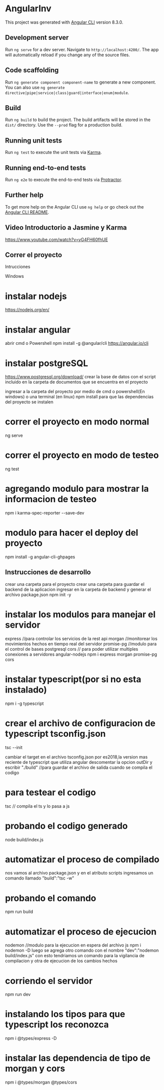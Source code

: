 # AngularInv

This project was generated with [Angular CLI](https://github.com/angular/angular-cli) version 8.3.0.

## Development server

Run `ng serve` for a dev server. Navigate to `http://localhost:4200/`. The app will automatically reload if you change any of the source files.

## Code scaffolding

Run `ng generate component component-name` to generate a new component. You can also use `ng generate directive|pipe|service|class|guard|interface|enum|module`.

## Build

Run `ng build` to build the project. The build artifacts will be stored in the `dist/` directory. Use the `--prod` flag for a production build.

## Running unit tests

Run `ng test` to execute the unit tests via [Karma](https://karma-runner.github.io).

## Running end-to-end tests

Run `ng e2e` to execute the end-to-end tests via [Protractor](http://www.protractortest.org/).

## Further help

To get more help on the Angular CLI use `ng help` or go check out the [Angular CLI README](https://github.com/angular/angular-cli/blob/master/README.md).

## Video Introductorio a Jasmine y Karma
https://www.youtube.com/watch?v=yG4FH60fhUE
## Correr el proyecto
Intrucciones

Windows
# instalar nodejs
https://nodejs.org/en/

# instalar angular
abrir cmd o Powershell
npm install -g @angular/cli
https://angular.io/cli

# instalar postgreSQL
https://www.postgresql.org/download/
crear la base de datos con el script incluido en la carpeta de documentos que se encuentra en el proyecto

ingresar a la carpeta del proyecto por medio de cmd o powershell(En windows) o una terminal (en linux)
npm install
para que las dependencias del proyecto se instalen

# correr el proyecto en modo normal
ng serve
# correr el proyecto en modo de testeo
ng test
# agregando modulo para mostrar la informacion de testeo
npm i karma-spec-reporter --save-dev
# modulo para hacer el deploy del proyecto

npm install -g angular-cli-ghpages

## Instrucciones de desarrollo

crear una carpeta para el proyecto
crear una carpeta para guardar el backend de la aplicacion 
ingresar en la carpeta de backend y generar el archivo package.json
npm init -y

# instalar los modulos para manejar el servidor

express  //para controlar los servicios de la rest api
morgan  //monitorear los movimientos hechos en tiempo real del servidor
promise-pg //modulo para el control de bases postgresql
cors // para poder utilizar multiples conexiones a servidores angular-nodejs
npm i express morgan promise-pg cors

# instalar typescript(por si no esta instalado)

npm i -g typescript

# crear el archivo de configuracion de typescript tsconfig.json

tsc --init

cambiar el target en el archivo tsconfig.json por es2018,la version mas reciente de typescript que utiliza angular
descomentar la opcion outDir y escribir "./build" //para guardar el archivo de salida cuando se compila el codigo

# para testear el codigo

tsc // compila el ts y lo pasa a js

# probando el codigo generado

node build/index.js

# automatizar el proceso de compilado

nos vamos al archivo package.json y en el atributo scripts ingresamos un comando llamado "build":"tsc -w"

# probando el comando

npm run build

# automatizar el proceso de ejecucion

nodemon //modulo para la ejecucion en espera del archivo js
npm i nodemon -D
luego se agrega otro comando con el nombre "dev":"nodemon build/index.js"
con esto tendriamos un comando para la vigilancia de compilacion y otra de ejecucion de los cambios hechos

# corriendo el servidor

npm run dev

# instalando los tipos para que typescript los reconozca

npm i @types/express -D

# instalar las dependencia de tipo de morgan y cors

npm i @types/morgan @types/cors


